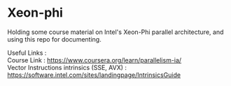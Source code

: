 # Xeon-phi

Holding some course material on Intel's Xeon-Phi parallel architecture, and using this repo for documenting.

Useful Links :  
Course Link : https://www.coursera.org/learn/parallelism-ia/  
Vector Instructions intrinsics (SSE, AVX) : https://software.intel.com/sites/landingpage/IntrinsicsGuide
